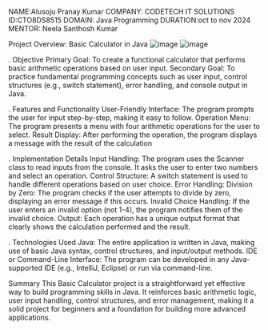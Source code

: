 NAME:Alusoju Pranay Kumar
COMPANY: CODETECH IT SOLUTIONS
ID:CTO8DS8515
DOMAIN: Java Programming 
DURATION:oct to nov 2024
MENTOR: Neela Santhosh Kumar

Project Overview: Basic Calculator in Java
![image](https://github.com/user-attachments/assets/2c60665c-73df-4d00-a1c4-42167fd01e3a)
![image](https://github.com/user-attachments/assets/ef0962a8-013f-4021-a14c-d27f863cc0aa)

. Objective
Primary Goal: To create a functional calculator that performs basic arithmetic operations based on user input.
Secondary Goal: To practice fundamental programming concepts such as user input, control structures (e.g., switch statement), error handling, and console output in Java.

. Features and Functionality
User-Friendly Interface: The program prompts the user for input step-by-step, making it easy to follow.
Operation Menu: The program presents a menu with four arithmetic operations for the user to select.
Result Display: After performing the operation, the program displays a message with the result of the calculation

. Implementation Details
Input Handling: The program uses the Scanner class to read inputs from the console. It asks the user to enter two numbers and select an operation.
Control Structure: A switch statement is used to handle different operations based on user choice.
Error Handling:
Division by Zero: The program checks if the user attempts to divide by zero, displaying an error message if this occurs.
Invalid Choice Handling: If the user enters an invalid option (not 1-4), the program notifies them of the invalid choice.
Output: Each operation has a unique output format that clearly shows the calculation performed and the result.

. Technologies Used
Java: The entire application is written in Java, making use of basic Java syntax, control structures, and input/output methods.
IDE or Command-Line Interface: The program can be developed in any Java-supported IDE (e.g., IntelliJ, Eclipse) or run via command-line.

Summary
This Basic Calculator project is a straightforward yet effective way to build programming skills in Java. It reinforces basic arithmetic logic, user input handling, control structures, and error management, making it a solid project for beginners and a foundation for building more advanced applications.
